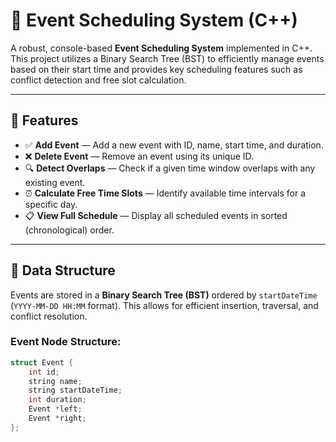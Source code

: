 # 📅 Event Scheduling System (C++)

A robust, console-based **Event Scheduling System** implemented in C++. This project utilizes a Binary Search Tree (BST) to efficiently manage events based on their start time and provides key scheduling features such as conflict detection and free slot calculation.

---

## 🚀 Features

- ✅ **Add Event** — Add a new event with ID, name, start time, and duration.
- ❌ **Delete Event** — Remove an event using its unique ID.
- 🔍 **Detect Overlaps** — Check if a given time window overlaps with any existing event.
- ⏰ **Calculate Free Time Slots** — Identify available time intervals for a specific day.
- 📋 **View Full Schedule** — Display all scheduled events in sorted (chronological) order.

---

## 🧠 Data Structure

Events are stored in a **Binary Search Tree (BST)** ordered by `startDateTime` (`YYYY-MM-DD HH:MM` format). This allows for efficient insertion, traversal, and conflict resolution.

### Event Node Structure:
```cpp
struct Event {
    int id;
    string name;
    string startDateTime;
    int duration;
    Event *left;
    Event *right;
};
